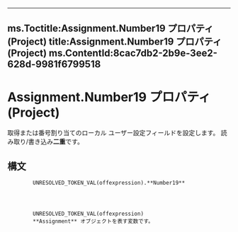 

---
ms.Toctitle:Assignment.Number19 プロパティ (Project)
title:Assignment.Number19 プロパティ (Project)
ms.ContentId:8cac7db2-2b9e-3ee2-628d-9981f6799518
---
# Assignment.Number19 プロパティ (Project)




取得または番号割り当てのローカル ユーザー設定フィールドを設定します。 読み取り/書き込み**二重**です。

## 構文

            UNRESOLVED_TOKEN_VAL(offexpression).**Number19**




            UNRESOLVED_TOKEN_VAL(offexpression)
            **Assignment** オブジェクトを表す変数です。





